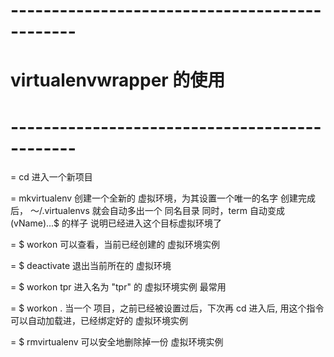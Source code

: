 

# ---------------------------------------------- #
#       virtualenvwrapper 的使用
# ---------------------------------------------- #
= cd 进入一个新项目

= mkvirtualenv <vName>
	创建一个全新的 虚拟环境，为其设置一个唯一的名字 <vName>
	创建完成后，
	～/.virtualenvs 就会自动多出一个 同名目录
	同时，term 自动变成 (vName)...$ 的样子
	说明已经进入这个目标虚拟环境了

= $ workon
	可以查看，当前已经创建的 虚拟环境实例

= $ deactivate
	退出当前所在的 虚拟环境

= $ workon tpr
	进入名为 "tpr" 的 虚拟环境实例
	最常用

= $ workon .
	当一个 项目，之前已经被设置过后，下次再 cd 进入后,
	用这个指令可以自动加载进，已经绑定好的 虚拟环境实例

= $ rmvirtualenv <targetName>
	可以安全地删除掉一份 虚拟环境实例
	









